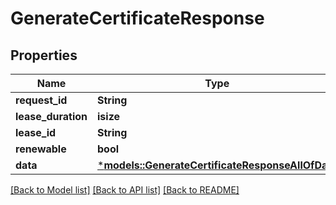 # GenerateCertificateResponse

## Properties
Name | Type | Description | Notes
------------ | ------------- | ------------- | -------------
**request_id** | **String** |  | 
**lease_duration** | **isize** |  | 
**lease_id** | **String** |  | 
**renewable** | **bool** |  | 
**data** | [***models::GenerateCertificateResponseAllOfData**](GenerateCertificateResponse_allOf_data.md) |  | 

[[Back to Model list]](../README.md#documentation-for-models) [[Back to API list]](../README.md#documentation-for-api-endpoints) [[Back to README]](../README.md)


